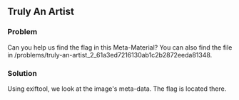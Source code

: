 ## Truly An Artist

### Problem
Can you help us find the flag in this Meta-Material? You can also find the file in /problems/truly-an-artist_2_61a3ed7216130ab1c2b2872eeda81348.

### Solution
Using exiftool, we look at the image's meta-data. The flag is located there.
